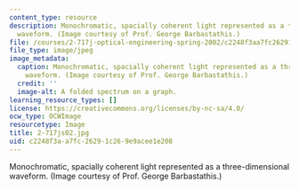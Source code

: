 ```yaml
---
content_type: resource
description: Monochromatic, spacially coherent light represented as a three-dimensional
  waveform. (Image courtesy of Prof. George Barbastathis.)
file: /courses/2-717j-optical-engineering-spring-2002/c2248f3aa7fc26291c269e9acee1e208_2-717js02.jpg
file_type: image/jpeg
image_metadata:
  caption: Monochromatic, spacially coherent light represented as a three-dimensional
    waveform. (Image courtesy of Prof. George Barbastathis.)
  credit: ''
  image-alt: A folded spectrum on a graph.
learning_resource_types: []
license: https://creativecommons.org/licenses/by-nc-sa/4.0/
ocw_type: OCWImage
resourcetype: Image
title: 2-717js02.jpg
uid: c2248f3a-a7fc-2629-1c26-9e9acee1e208
---
```

Monochromatic, spacially coherent light represented as a three-dimensional waveform. (Image courtesy of Prof. George Barbastathis.)